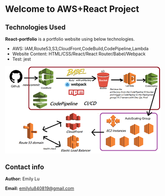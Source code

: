 # Welcome to AWS+React Project #


## Technologies Used ##

**React-portfolio** is a portfolio website using below technologies.
- AWS: IAM,Route53,S3,CloudFront,CodeBuild,CodePipeline,Lambda
- Website Content: HTML/CSS/React/React Router/Babel/Webpack
- Test: jest

![image](https://github.com/jints0819/my-portfolio/blob/master/web.png)

## Contact info ##
**Author:** Emily Lu

**Email:** emilylu840819@gmail.com
